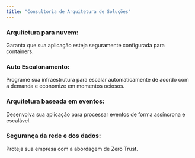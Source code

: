 ```yaml
---
title: "Consultoria de Arquitetura de Soluções"
---
```


### Arquitetura para nuvem:

Garanta que sua aplicação esteja seguramente configurada para containers.

### Auto Escalonamento:

Programe sua infraestrutura para escalar automaticamente de acordo com a demanda
e economize em momentos ociosos.

### Arquitetura baseada em eventos:

Desenvolva sua aplicação para processar eventos de forma assíncrona e escalável.

### Segurança da rede e dos dados:

Proteja sua empresa com a abordagem de Zero Trust.
